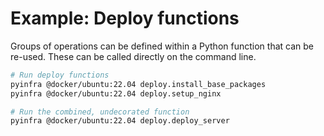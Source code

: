 # Example: Deploy functions

Groups of operations can be defined within a Python function that can be re-used. These can be called directly on the command line.

```sh
# Run deploy functions
pyinfra @docker/ubuntu:22.04 deploy.install_base_packages
pyinfra @docker/ubuntu:22.04 deploy.setup_nginx

# Run the combined, undecorated function
pyinfra @docker/ubuntu:22.04 deploy.deploy_server
```
